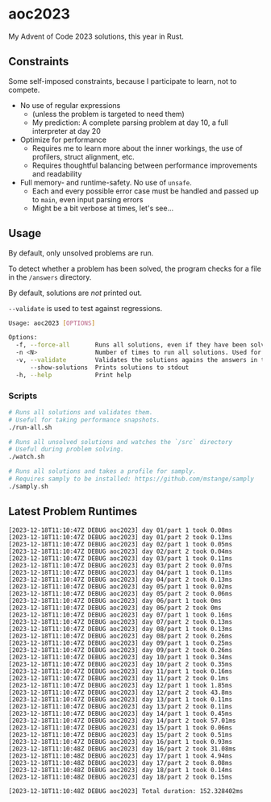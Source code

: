 # aoc2023

My Advent of Code 2023 solutions, this year in Rust.

## Constraints

Some self-imposed constraints, because I participate to learn, not to compete.

- No use of regular expressions
  - (unless the problem is targeted to need them)
  - My prediction: A complete parsing problem at day 10,
    a full interpreter at day 20
- Optimize for performance
  - Requires me to learn more about the inner workings, the use of profilers,
    struct alignment, etc.
  - Requires thoughtful balancing between performance improvements and readability
- Full memory- and runtime-safety. No use of `unsafe`.
  - Each and every possible error case must be handled and passed up to `main`,
    even input parsing errors
  - Might be a bit verbose at times, let's see...

## Usage

By default, only unsolved problems are run.

To detect whether a problem has been solved,
the program checks for a file in the `/answers` directory.

By default, solutions are _not_ printed out.

`--validate` is used to test against regressions.

```bash
Usage: aoc2023 [OPTIONS]

Options:
  -f, --force-all       Runs all solutions, even if they have been solved already
  -n <N>                Number of times to run all solutions. Used for benchmarking [default: 1]
  -v, --validate        Validates the solutions agains the answers in the /answers directory
      --show-solutions  Prints solutions to stdout
  -h, --help            Print help

```

### Scripts

```bash
# Runs all solutions and validates them.
# Useful for taking performance snapshots.
./run-all.sh

# Runs all unsolved solutions and watches the `/src` directory
# Useful during problem solving.
./watch.sh

# Runs all solutions and takes a profile for samply.
# Requires samply to be installed: https://github.com/mstange/samply
./samply.sh
```

## Latest Problem Runtimes

```log
[2023-12-18T11:10:47Z DEBUG aoc2023] day 01/part 1 took 0.08ms
[2023-12-18T11:10:47Z DEBUG aoc2023] day 01/part 2 took 0.13ms
[2023-12-18T11:10:47Z DEBUG aoc2023] day 02/part 1 took 0.05ms
[2023-12-18T11:10:47Z DEBUG aoc2023] day 02/part 2 took 0.04ms
[2023-12-18T11:10:47Z DEBUG aoc2023] day 03/part 1 took 0.11ms
[2023-12-18T11:10:47Z DEBUG aoc2023] day 03/part 2 took 0.07ms
[2023-12-18T11:10:47Z DEBUG aoc2023] day 04/part 1 took 0.11ms
[2023-12-18T11:10:47Z DEBUG aoc2023] day 04/part 2 took 0.13ms
[2023-12-18T11:10:47Z DEBUG aoc2023] day 05/part 1 took 0.02ms
[2023-12-18T11:10:47Z DEBUG aoc2023] day 05/part 2 took 0.06ms
[2023-12-18T11:10:47Z DEBUG aoc2023] day 06/part 1 took 0ms
[2023-12-18T11:10:47Z DEBUG aoc2023] day 06/part 2 took 0ms
[2023-12-18T11:10:47Z DEBUG aoc2023] day 07/part 1 took 0.16ms
[2023-12-18T11:10:47Z DEBUG aoc2023] day 07/part 2 took 0.13ms
[2023-12-18T11:10:47Z DEBUG aoc2023] day 08/part 1 took 0.13ms
[2023-12-18T11:10:47Z DEBUG aoc2023] day 08/part 2 took 0.26ms
[2023-12-18T11:10:47Z DEBUG aoc2023] day 09/part 1 took 0.25ms
[2023-12-18T11:10:47Z DEBUG aoc2023] day 09/part 2 took 0.26ms
[2023-12-18T11:10:47Z DEBUG aoc2023] day 10/part 1 took 0.34ms
[2023-12-18T11:10:47Z DEBUG aoc2023] day 10/part 2 took 0.35ms
[2023-12-18T11:10:47Z DEBUG aoc2023] day 11/part 1 took 0.16ms
[2023-12-18T11:10:47Z DEBUG aoc2023] day 11/part 2 took 0.1ms
[2023-12-18T11:10:47Z DEBUG aoc2023] day 12/part 1 took 1.85ms
[2023-12-18T11:10:47Z DEBUG aoc2023] day 12/part 2 took 43.8ms
[2023-12-18T11:10:47Z DEBUG aoc2023] day 13/part 1 took 0.11ms
[2023-12-18T11:10:47Z DEBUG aoc2023] day 13/part 2 took 0.11ms
[2023-12-18T11:10:47Z DEBUG aoc2023] day 14/part 1 took 0.45ms
[2023-12-18T11:10:47Z DEBUG aoc2023] day 14/part 2 took 57.01ms
[2023-12-18T11:10:47Z DEBUG aoc2023] day 15/part 1 took 0.06ms
[2023-12-18T11:10:47Z DEBUG aoc2023] day 15/part 2 took 0.51ms
[2023-12-18T11:10:47Z DEBUG aoc2023] day 16/part 1 took 0.93ms
[2023-12-18T11:10:48Z DEBUG aoc2023] day 16/part 2 took 31.08ms
[2023-12-18T11:10:48Z DEBUG aoc2023] day 17/part 1 took 4.94ms
[2023-12-18T11:10:48Z DEBUG aoc2023] day 17/part 2 took 8.08ms
[2023-12-18T11:10:48Z DEBUG aoc2023] day 18/part 1 took 0.14ms
[2023-12-18T11:10:48Z DEBUG aoc2023] day 18/part 2 took 0.15ms

[2023-12-18T11:10:48Z DEBUG aoc2023] Total duration: 152.328402ms
```
